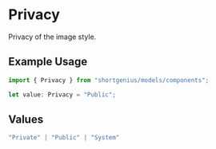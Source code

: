 # Privacy

Privacy of the image style.

## Example Usage

```typescript
import { Privacy } from "shortgenius/models/components";

let value: Privacy = "Public";
```

## Values

```typescript
"Private" | "Public" | "System"
```